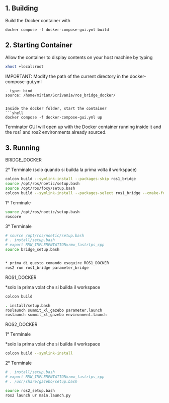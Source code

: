 ## 1. Building
 
Build the Docker container with
 
```shell
docker compose -f docker-compose-gui.yml build
```
 
## 2. Starting Container
 
Allow the container to display contents on your host machine by typing
 
```bash
xhost +local:root
```
 
IMPORTANT: Modify the path of the current directory in the docker-compose-gui.yml
```shell
- type: bind
source: /home/miriam/Scrivania/ros_bridge_docker/
```
 
```shell
 
Inside the docker folder, start the container
```shell
docker compose -f docker-compose-gui.yml up
```
 
Terminator GUI will open up with the Docker container running inside it and the ros1 and ros2 environments already sourced.
 
 
## 3. Running

BRIDGE_DOCKER

2° Terminale (solo quando si builda la prima volta il workspace)
```bash
colcon build --symlink-install --packages-skip ros1_bridge
source /opt/ros/noetic/setup.bash
source /opt/ros/foxy/setup.bash
colcon build --symlink-install --packages-select ros1_bridge --cmake-force-configure
```

1° Terminale

```bash
source /opt/ros/noetic/setup.bash
roscore 
```

3° Terminale
```bash
# source /opt/ros/noetic/setup.bash
# . install/setup.bash
# export RMW_IMPLEMENTATION=rmw_fastrtps_cpp
source bridge_setup.bash


* prima di questo comando eseguire ROS1_DOCKER
ros2 run ros1_bridge parameter_bridge
```


ROS1_DOCKER

*solo la prima volat che si builda il workspace

```bash
colcon build
```
```bash
. install/setup.bash
roslaunch summit_xl_gazebo parameter.launch 
roslaunch summit_xl_gazebo environment.launch
```

ROS2_DOCKER

1° Terminale

*solo la prima volat che si builda il workspace
```bash
colcon build --symlink-install 
```

2° Terminale

```bash
# . install/setup.bash
# export RMW_IMPLEMENTATION=rmw_fastrtps_cpp
# . /usr/share/gazebo/setup.bash

source ros2_setup.bash
ros2 launch ur main.launch.py
```

